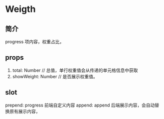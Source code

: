 # Weigth

## 简介
  progress 项内容，权重占比，

## props
  1. total: Number // 总值，单行权重值会从传递的单元格信息中获取
  2. showWeight: Number // 是否展示权重值。

## slot
  prepend: progress 前端自定义内容
  append: append 后端展示内容，会自动替换原有展示内容，